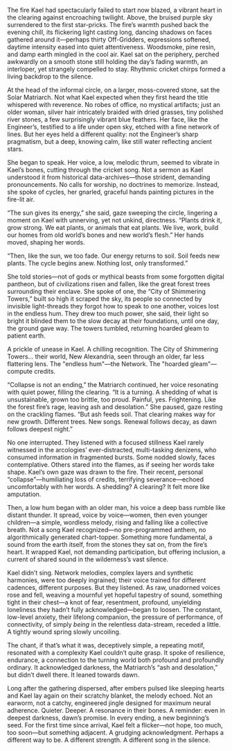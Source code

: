 The fire Kael had spectacularly failed to start now blazed, a vibrant heart in the clearing against encroaching twilight. Above, the bruised purple sky surrendered to the first star-pricks. The fire’s warmth pushed back the evening chill, its flickering light casting long, dancing shadows on faces gathered around it—perhaps thirty Off-Gridders, expressions softened, daytime intensity eased into quiet attentiveness. Woodsmoke, pine resin, and damp earth mingled in the cool air. Kael sat on the periphery, perched awkwardly on a smooth stone still holding the day’s fading warmth, an interloper, yet strangely compelled to stay. Rhythmic cricket chirps formed a living backdrop to the silence.

At the head of the informal circle, on a larger, moss-covered stone, sat the Solar Matriarch. Not what Kael expected when they first heard the title whispered with reverence. No robes of office, no mystical artifacts; just an older woman, silver hair intricately braided with dried grasses, tiny polished river stones, a few surprisingly vibrant blue feathers. Her face, like the Engineer’s, testified to a life under open sky, etched with a fine network of lines. But her eyes held a different quality: not the Engineer’s sharp pragmatism, but a deep, knowing calm, like still water reflecting ancient stars.

She began to speak. Her voice, a low, melodic thrum, seemed to vibrate in Kael’s bones, cutting through the cricket song. Not a sermon as Kael understood it from historical data-archives—those strident, demanding pronouncements. No calls for worship, no doctrines to memorize. Instead, she spoke of cycles, her gnarled, graceful hands painting pictures in the fire-lit air.

“The sun gives its energy,” she said, gaze sweeping the circle, lingering a moment on Kael with unnerving, yet not unkind, directness. “Plants drink it, grow strong. We eat plants, or animals that eat plants. We live, work, build our homes from old world’s bones and new world’s flesh.” Her hands moved, shaping her words.

“Then, like the sun, we too fade. Our energy returns to soil. Soil feeds new plants. The cycle begins anew. Nothing lost, only transformed.”

She told stories—not of gods or mythical beasts from some forgotten digital pantheon, but of civilizations risen and fallen, like the great forest trees surrounding their enclave. She spoke of one, the “City of Shimmering Towers,” built so high it scraped the sky, its people so connected by invisible light-threads they forgot how to speak to one another, voices lost in the endless hum. They drew too much power, she said, their light so bright it blinded them to the slow decay at their foundations, until one day, the ground gave way. The towers tumbled, returning hoarded gleam to patient earth.

A prickle of unease in Kael. A chilling recognition. The City of Shimmering Towers… their world, New Alexandria, seen through an older, far less flattering lens. The "endless hum"—the Network. The "hoarded gleam"—compute credits.

“Collapse is not an ending,” the Matriarch continued, her voice resonating with quiet power, filling the clearing. “It is a turning. A shedding of what is unsustainable, grown too brittle, too proud. Painful, yes. Frightening. Like the forest fire’s rage, leaving ash and desolation.” She paused, gaze resting on the crackling flames. “But ash feeds soil. That clearing makes way for new growth. Different trees. New songs. Renewal follows decay, as dawn follows deepest night.”

No one interrupted. They listened with a focused stillness Kael rarely witnessed in the arcologies’ ever-distracted, multi-tasking denizens, who consumed information in fragmented bursts. Some nodded slowly, faces contemplative. Others stared into the flames, as if seeing her words take shape. Kael’s own gaze was drawn to the fire. Their recent, personal “collapse”—humiliating loss of credits, terrifying severance—echoed uncomfortably with her words. A shedding? A clearing? It felt more like amputation.

Then, a low hum began with an older man, his voice a deep bass rumble like distant thunder. It spread, voice by voice—women, then even younger children—a simple, wordless melody, rising and falling like a collective breath. Not a song Kael recognized—no pre-programmed anthem, no algorithmically generated chart-topper. Something more fundamental, a sound from the earth itself, from the stones they sat on, from the fire’s heart. It wrapped Kael, not demanding participation, but offering inclusion, a current of shared sound in the wilderness’s vast silence.

Kael didn’t sing. Network melodies, complex layers and synthetic harmonies, were too deeply ingrained; their voice trained for different cadences, different purposes. But they listened. As raw, unadorned voices rose and fell, weaving a mournful yet hopeful tapestry of sound, something tight in their chest—a knot of fear, resentment, profound, unyielding loneliness they hadn’t fully acknowledged—began to loosen. The constant, low-level anxiety, their lifelong companion, the pressure of performance, of connectivity, of simply *being* in the relentless data-stream, receded a little. A tightly wound spring slowly uncoiling.

The chant, if that’s what it was, deceptively simple, a repeating motif, resonated with a complexity Kael couldn’t quite grasp. It spoke of resilience, endurance, a connection to the turning world both profound and profoundly ordinary. It acknowledged darkness, the Matriarch’s “ash and desolation,” but didn’t dwell there. It leaned towards dawn.

Long after the gathering dispersed, after embers pulsed like sleeping hearts and Kael lay again on their scratchy blanket, the melody echoed. Not an earworm, not a catchy, engineered jingle designed for maximum neural adherence. Quieter. Deeper. A resonance in their bones. A reminder: even in deepest darkness, dawn’s promise. In every ending, a new beginning’s seed. For the first time since arrival, Kael felt a flicker—not hope, too much, too soon—but something adjacent. A grudging acknowledgment. Perhaps a different way to be. A different strength. A different song in the silence.
